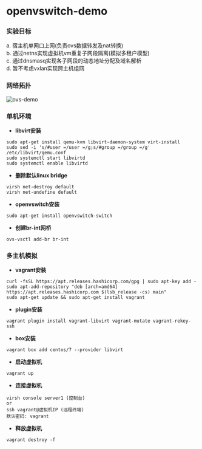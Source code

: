 # openvswitch-demo
### 实验目标  
a. 宿主机单网口上网(负责ovs数据转发及nat转换)  
b. 通过netns实现虚拟机vm重复子网段隔离(模拟多租户模型)  
c. 通过dnsmasq实现各子网段的动态地址分配及域名解析  
d. 暂不考虑vxlan实现跨主机组网  

### 网络拓扑  
![ovs-demo](https://user-images.githubusercontent.com/5821532/120485901-1e692100-c3e7-11eb-9150-d6c8bea79ed8.png)

### 单机环境
- **libvirt安装**    
```
sudo apt-get install qemu-kvm libvirt-daemon-system virt-install  
sudo sed -i 's/#user =/user =/g;s/#group =/group =/g' /etc/libvirt/qemu.conf  
sudo systemctl start libvirtd  
sudo systemctl enable libvirtd
```    
- **删除默认linux bridge**
```
virsh net-destroy default  
virsh net-undefine default  
```
- **openvswitch安装**
```
sudo apt-get install openvswitch-switch
```
- **创建br-int网桥**
```
ovs-vsctl add-br br-int  
```
### 多主机模拟  
- **vagrant安装**
```  
curl -fsSL https://apt.releases.hashicorp.com/gpg | sudo apt-key add -  
sudo apt-add-repository "deb [arch=amd64] https://apt.releases.hashicorp.com $(lsb_release -cs) main"  
sudo apt-get update && sudo apt-get install vagrant  
```
- **plugin安装**
```  
vagrant plugin install vagrant-libvirt vagrant-mutate vagrant-rekey-ssh  
```
- **box安装**  
```
vagrant box add centos/7 --provider libvirt
```
- **启动虚拟机**
```  
vagrant up
```
- **连接虚拟机**
```
virsh console server1 (控制台)
or
ssh vagrant@虚拟机IP (远程终端)
默认密码: vagrant
```
- **释放虚拟机**
```  
vagrant destroy -f
```
